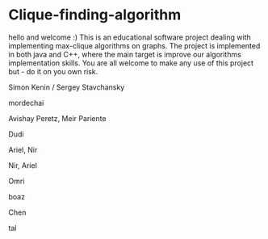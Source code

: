 Clique-finding-algorithm
========================
hello and welcome :)
This is an educational software project dealing with implementing max-clique algorithms on graphs.
The project is implemented in both java and C++, where the main target is improve our algorithms implementation skills.
You are all welcome to make any use of this project but - do it on you own risk.

Simon Kenin / Sergey Stavchansky

mordechai

Avishay Peretz, Meir Pariente

Dudi

Ariel, Nir

Nir, Ariel

Omri

boaz

Chen

tal
